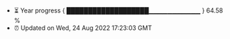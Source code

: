 - ⏳ Year progress { ███████████████████▁▁▁▁▁▁▁▁▁▁▁ } 64.58 %
- ⏰ Updated on Wed, 24 Aug 2022 17:23:03 GMT


